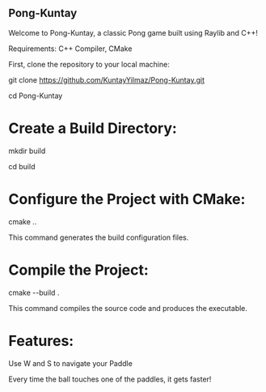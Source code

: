 ## Pong-Kuntay

Welcome to Pong-Kuntay, a classic Pong game built using Raylib and C++!

Requirements:
C++ Compiler,
CMake

First, clone the repository to your local machine:

git clone https://github.com/KuntayYilmaz/Pong-Kuntay.git

cd Pong-Kuntay


# Create a Build Directory:

mkdir build

cd build


# Configure the Project with CMake:

cmake ..

This command generates the build configuration files.


# Compile the Project:

cmake --build .

This command compiles the source code and produces the executable.

# Features:

Use W and S to navigate your Paddle

Every time the ball touches one of the paddles, it gets faster!
